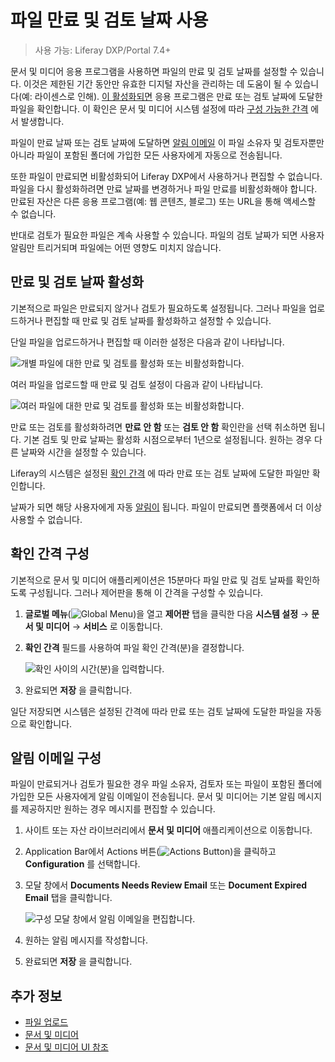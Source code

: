 # 파일 만료 및 검토 날짜 사용

> 사용 가능: Liferay DXP/Portal 7.4+

문서 및 미디어 응용 프로그램을 사용하면 파일의 만료 및 검토 날짜를 설정할 수 있습니다. 이것은 제한된 기간 동안만 유효한 디지털 자산을 관리하는 데 도움이 될 수 있습니다(예: 라이센스로 인해). [이 활성화되면](#enabling-expiration-and-review-dates) 응용 프로그램은 만료 또는 검토 날짜에 도달한 파일을 확인합니다. 이 확인은 문서 및 미디어 시스템 설정에 따라 [구성 가능한 간격](#configuring-the-check-interval) 에서 발생합니다.

파일이 만료 날짜 또는 검토 날짜에 도달하면 [알림 이메일](#configuring-notification-emails) 이 파일 소유자 및 검토자뿐만 아니라 파일이 포함된 폴더에 가입한 모든 사용자에게 자동으로 전송됩니다.

또한 파일이 만료되면 비활성화되어 Liferay DXP에서 사용하거나 편집할 수 없습니다. 파일을 다시 활성화하려면 만료 날짜를 변경하거나 파일 만료를 비활성화해야 합니다. 만료된 자산은 다른 응용 프로그램(예: 웹 콘텐츠, 블로그) 또는 URL을 통해 액세스할 수 없습니다.

반대로 검토가 필요한 파일은 계속 사용할 수 있습니다. 파일의 검토 날짜가 되면 사용자 알림만 트리거되며 파일에는 어떤 영향도 미치지 않습니다.

## 만료 및 검토 날짜 활성화

기본적으로 파일은 만료되지 않거나 검토가 필요하도록 설정됩니다. 그러나 파일을 업로드하거나 편집할 때 만료 및 검토 날짜를 활성화하고 설정할 수 있습니다.

단일 파일을 업로드하거나 편집할 때 이러한 설정은 다음과 같이 나타납니다.

![개별 파일에 대한 만료 및 검토를 활성화 또는 비활성화합니다.](./using-file-expiration-and-review-dates/images/01.png)

여러 파일을 업로드할 때 만료 및 검토 설정이 다음과 같이 나타납니다.

![여러 파일에 대한 만료 및 검토를 활성화 또는 비활성화합니다.](./using-file-expiration-and-review-dates/images/02.png)

만료 또는 검토를 활성화하려면 **만료 안 함** 또는 **검토 안 함** 확인란을 선택 취소하면 됩니다. 기본 검토 및 만료 날짜는 활성화 시점으로부터 1년으로 설정됩니다. 원하는 경우 다른 날짜와 시간을 설정할 수 있습니다.

Liferay의 시스템은 설정된 [확인 간격](#configuring-the-check-interval) 에 따라 만료 또는 검토 날짜에 도달한 파일만 확인합니다.

날짜가 되면 해당 사용자에게 자동 [알림이](#configuring-notification-emails) 됩니다. 파일이 만료되면 플랫폼에서 더 이상 사용할 수 없습니다.

## 확인 간격 구성

기본적으로 문서 및 미디어 애플리케이션은 15분마다 파일 만료 및 검토 날짜를 확인하도록 구성됩니다. 그러나 제어판을 통해 이 간격을 구성할 수 있습니다.

1. **글로벌 메뉴**(![Global Menu](../../../images/icon-applications-menu.png))을 열고 **제어판** 탭을 클릭한 다음 **시스템 설정** &rarr; **문서 및 미디어** &rarr; **서비스** 로 이동합니다.

1. **확인 간격** 필드를 사용하여 파일 확인 간격(분)을 결정합니다.
   
   ![확인 사이의 시간(분)을 입력합니다.](./using-file-expiration-and-review-dates/images/03.png)

1. 완료되면 **저장** 을 클릭합니다.

일단 저장되면 시스템은 설정된 간격에 따라 만료 또는 검토 날짜에 도달한 파일을 자동으로 확인합니다.

## 알림 이메일 구성

파일이 만료되거나 검토가 필요한 경우 파일 소유자, 검토자 또는 파일이 포함된 폴더에 가입한 모든 사용자에게 알림 이메일이 전송됩니다. 문서 및 미디어는 기본 알림 메시지를 제공하지만 원하는 경우 메시지를 편집할 수 있습니다.

1. 사이트 또는 자산 라이브러리에서 **문서 및 미디어** 애플리케이션으로 이동합니다.

1. Application Bar에서 Actions 버튼(![Actions Button](../../../images/icon-actions.png))을 클릭하고 **Configuration** 를 선택합니다.

1. 모달 창에서 **Documents Needs Review Email** 또는 **Document Expired Email** 탭을 클릭합니다.
   
   ![구성 모달 창에서 알림 이메일을 편집합니다.](./using-file-expiration-and-review-dates/images/04.png)

1. 원하는 알림 메시지를 작성합니다.

1. 완료되면 **저장** 을 클릭합니다.

## 추가 정보

* [파일 업로드](./uploading-files.md)
* [문서 및 미디어](../../documents-and-media.md)
* [문서 및 미디어 UI 참조](../documents-and-media-ui-reference.md)
